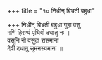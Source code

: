 +++
title = "१० निधीन् बिभ्रती बहुधा"

+++
निधीन् बिभ्रती बहुधा गुहा वसु  
मणिं हिरण्यं पृथिवी दधातु नः ।  
वसूनि नो वसुदा रासमाना  
देवी दधातु सुमनस्यमाना ॥